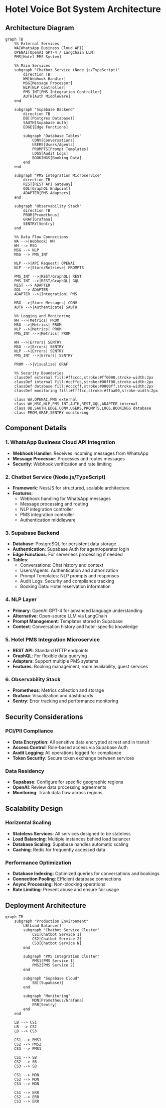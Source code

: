 # Hotel Voice Bot System Architecture

## Architecture Diagram

```mermaid
graph TB
    %% External Services
    WA[WhatsApp Business Cloud API]
    OPENAI[OpenAI GPT-4 / LangChain LLM]
    PMS[Hotel PMS System]

    %% Main Services
    subgraph "Chatbot Service (Node.js/TypeScript)"
        direction TB
        WH[Webhook Handler]
        MSG[Message Processor]
        NLP[NLP Controller]
        PMS_INT[PMS Integration Controller]
        AUTH[Auth Middleware]
    end

    subgraph "Supabase Backend"
        direction TB
        DB[(Postgres Database)]
        SAUTH[Supabase Auth]
        EDGE[Edge Functions]

        subgraph "Database Tables"
            CONV[Conversations]
            USERS[Users/Agents]
            PROMPTS[Prompt Templates]
            LOGS[Audit Logs]
            BOOKINGS[Booking Data]
        end
    end

    subgraph "PMS Integration Microservice"
        direction TB
        REST[REST API Gateway]
        GQL[GraphQL Endpoint]
        ADAPTER[PMS Adapters]
    end

    subgraph "Observability Stack"
        direction TB
        PROM[Prometheus]
        GRAF[Grafana]
        SENTRY[Sentry]
    end

    %% Data Flow Connections
    WA -->|Webhook| WH
    WH --> MSG
    MSG --> NLP
    MSG --> PMS_INT

    NLP -->|API Request| OPENAI
    NLP -->|Store/Retrieve| PROMPTS

    PMS_INT -->|REST/GraphQL| REST
    PMS_INT -->|REST/GraphQL| GQL
    REST --> ADAPTER
    GQL --> ADAPTER
    ADAPTER -->|Integration| PMS

    MSG -->|Store Messages| CONV
    AUTH -->|Authenticate| SAUTH

    %% Logging and Monitoring
    WH -->|Metrics| PROM
    MSG -->|Metrics| PROM
    NLP -->|Metrics| PROM
    PMS_INT -->|Metrics| PROM

    WH -->|Errors| SENTRY
    MSG -->|Errors| SENTRY
    NLP -->|Errors| SENTRY
    PMS_INT -->|Errors| SENTRY

    PROM -->|Visualize| GRAF

    %% Security Boundaries
    classDef external fill:#ffcccc,stroke:#ff0000,stroke-width:2px
    classDef internal fill:#ccffcc,stroke:#00ff00,stroke-width:2px
    classDef database fill:#ccccff,stroke:#0000ff,stroke-width:2px
    classDef monitoring fill:#ffffcc,stroke:#ffaa00,stroke-width:2px

    class WA,OPENAI,PMS external
    class WH,MSG,NLP,PMS_INT,AUTH,REST,GQL,ADAPTER internal
    class DB,SAUTH,EDGE,CONV,USERS,PROMPTS,LOGS,BOOKINGS database
    class PROM,GRAF,SENTRY monitoring
```

## Component Details

### 1. WhatsApp Business Cloud API Integration

- **Webhook Handler**: Receives incoming messages from WhatsApp
- **Message Processor**: Processes and routes messages
- **Security**: Webhook verification and rate limiting

### 2. Chatbot Service (Node.js/TypeScript)

- **Framework**: NestJS for structured, scalable architecture
- **Features**:
  - Webhook handling for WhatsApp messages
  - Message processing and routing
  - NLP integration controller
  - PMS integration controller
  - Authentication middleware

### 3. Supabase Backend

- **Database**: PostgreSQL for persistent data storage
- **Authentication**: Supabase Auth for agent/operator login
- **Edge Functions**: For serverless processing if needed
- **Tables**:
  - Conversations: Chat history and context
  - Users/Agents: Authentication and authorization
  - Prompt Templates: NLP prompts and responses
  - Audit Logs: Security and compliance tracking
  - Booking Data: Hotel reservation information

### 4. NLP Layer

- **Primary**: OpenAI GPT-4 for advanced language understanding
- **Alternative**: Open-source LLM via LangChain
- **Prompt Management**: Templates stored in Supabase
- **Context**: Conversation history and hotel-specific knowledge

### 5. Hotel PMS Integration Microservice

- **REST API**: Standard HTTP endpoints
- **GraphQL**: For flexible data querying
- **Adapters**: Support multiple PMS systems
- **Features**: Booking management, room availability, guest services

### 6. Observability Stack

- **Prometheus**: Metrics collection and storage
- **Grafana**: Visualization and dashboards
- **Sentry**: Error tracking and performance monitoring

## Security Considerations

### PCI/PII Compliance

- **Data Encryption**: All sensitive data encrypted at rest and in transit
- **Access Control**: Role-based access via Supabase Auth
- **Audit Logging**: All operations logged for compliance
- **Token Security**: Secure token exchange between services

### Data Residency

- **Supabase**: Configure for specific geographic regions
- **OpenAI**: Review data processing agreements
- **Monitoring**: Track data flow across regions

## Scalability Design

### Horizontal Scaling

- **Stateless Services**: All services designed to be stateless
- **Load Balancing**: Multiple instances behind load balancer
- **Database Scaling**: Supabase handles automatic scaling
- **Caching**: Redis for frequently accessed data

### Performance Optimization

- **Database Indexing**: Optimized queries for conversations and bookings
- **Connection Pooling**: Efficient database connections
- **Async Processing**: Non-blocking operations
- **Rate Limiting**: Prevent abuse and ensure fair usage

## Deployment Architecture

```mermaid
graph TB
    subgraph "Production Environment"
        LB[Load Balancer]
        subgraph "Chatbot Service Cluster"
            CS1[Chatbot Service 1]
            CS2[Chatbot Service 2]
            CS3[Chatbot Service N]
        end

        subgraph "PMS Integration Cluster"
            PMS1[PMS Service 1]
            PMS2[PMS Service 2]
        end

        subgraph "Supabase Cloud"
            SB[(Supabase)]
        end

        subgraph "Monitoring"
            MON[Prometheus/Grafana]
            ERR[Sentry]
        end
    end

    LB --> CS1
    LB --> CS2
    LB --> CS3

    CS1 --> PMS1
    CS2 --> PMS2
    CS3 --> PMS1

    CS1 --> SB
    CS2 --> SB
    CS3 --> SB

    CS1 --> MON
    CS2 --> MON
    CS3 --> MON

    CS1 --> ERR
    CS2 --> ERR
    CS3 --> ERR
```
